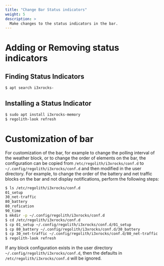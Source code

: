 ```yaml
---
title: "Change Bar Status indicators"
weight: 5
description: >
  Make changes to the status indicators in the bar.
---
```


# Adding or Removing status indicators

## Finding Status Indicators

```bash
$ apt search i3xrocks-
```

## Installing a Status Indicator

```bash
$ sudo apt install i3xrocks-memory
$ regolith-look refresh
```

# Customization of bar

For customization of the bar, for example to change the polling interval of the weather block, or to change the order of elements on the bar, the configuration can be copied from `/etc/regolith/i3xrocks/conf.d` to `~/.config/regolith/i3xrocks/conf.d` and then modified in the user directory.  For example, to change the order of the battery and net traffic blocks on the bar and not display notifications, perform the following steps:

```bash
$ ls /etc/regolith/i3xrocks/conf.d
01_setup  
30_net-traffic  
80_battery
80_rofication     
90_time
$ mkdir -p ~/.config/regolith/i3xrocks/conf.d
$ cd /etc/regolith/i3xrocks/conf.d
$ cp 01_setup ~/.config/regolith/i3xrocks/conf.d/01_setup
$ cp 80_battery ~/.config/regolith/i3xrocks/conf.d/30_battery
$ cp 30_net-traffic ~/.config/regolith/i3xrocks/conf.d/80_net-traffic
$ regolith-look refresh
```

If any block configuration exists in the user directory `~/.config/regolith/i3xrocks/conf.d`, then the defaults in `/etc/regolith/i3xrocks/conf.d` will be ignored.
